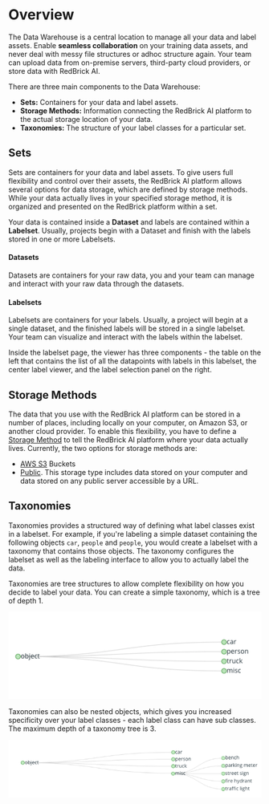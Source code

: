 # Overview

The Data Warehouse is a central location to manage all your data and label assets. Enable **seamless collaboration** on your training data assets, and never deal with messy file structures or adhoc structure again. Your team can upload data from on-premise servers, third-party cloud providers, or store data with RedBrick AI. 

There are three main components to the Data Warehouse:

* **Sets:** Containers for your data and label assets.
* **Storage Methods:** Information connecting the RedBrick AI platform to the actual storage location of your data.
* **Taxonomies:** The structure of your label classes for a particular set.

## Sets

Sets are containers for your data and label assets. To give users full flexibility and control over their assets, the RedBrick AI platform allows several options for data storage, which are defined by storage methods. While your data actually lives in your specified storage method, it is organized and presented on the RedBrick platform within a set.   
  
Your data is contained inside a **Dataset** and labels are contained within a **Labelset**. Usually, projects begin with a Dataset and finish with the labels stored in one or more Labelsets.

#### Datasets 

Datasets are containers for your raw data, you and your team can manage and interact with your raw data through the datasets.

#### Labelsets

Labelsets are containers for your labels. Usually, a project will begin at a single dataset, and the finished labels will be stored in a single labelset. Your team can visualize and interact with the labels within the labelset.  
  
Inside the labelset page, the viewer has three components - the table on the left that contains the list of all the datapoints with labels in this labelset, the center label viewer, and the label selection panel on the right.

## Storage Methods

The data that you use with the RedBrick AI platform can be stored in a number of places, including locally on your computer, on Amazon S3, or another cloud provider. To enable this flexibility, you have to define a [Storage Method](storage-methods.md) to tell the RedBrick AI platform where your data actually lives. Currently, the two options for storage methods are:

* [AWS S3](preparing-your-data.md#configuring-aws-s3-storage-for-redbrick-ai) Buckets
* [Public](preparing-your-data.md#configuring-local-machine-for-data-storage). This storage type includes data stored on your computer and data stored on any public server accessible by a URL.

## Taxonomies

Taxonomies provides a structured way of defining what label classes exist in a labelset. For example, if you're labeling a simple dataset containing the following objects `car`, `people` and `people`, you would create a labelset with a taxonomy that contains those objects. The taxonomy configures the labelset as well as the labeling interface to allow you to actually label the data.

Taxonomies are tree structures to allow complete flexibility on how you decide to label your data. You can create a simple taxonomy, which is a tree of depth 1.

![Simple Taxonomy](../.gitbook/assets/normal-tax.png)

Taxonomies can also be nested objects, which gives you increased specificity over your label classes - each label class can have sub classes. The maximum depth of a taxonomy tree is 3.

![Nested Taxonomy](../.gitbook/assets/tree-tax.png)

